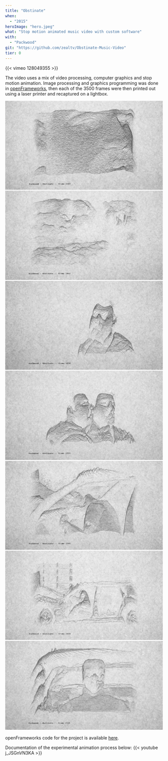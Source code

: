 ```yaml
---
title: "Obstinate"
when: 
  - "2015"
heroImage: "hero.jpeg"
what: "Stop motion animated music video with custom software"
with: 
  - "Packwood"
git: "https://github.com/zealtv/Obstinate-Music-Video"
tier: 0
---
```


{{< vimeo 128049355 >}}

The video uses a mix of video processing, computer graphics and stop motion animation. Image processing and graphics programming was done in [openFrameworks](https://openframeworks.cc), then each of the 3500 frames were then printed out using a laser printer and recaptured on a lightbox.

![Frame 01143 of Obstinate music video](./assets/Obstinate_01143.jpeg)
![Frame 01465 of Obstinate music video](./assets/Obstinate_01465.jpeg)
![Frame 01874 of Obstinate music video](./assets/Obstinate_01874.jpeg)
![Frame 01993 of Obstinate music video](./assets/Obstinate_01993.jpeg)
![Frame 02305 of Obstinate music video](./assets/Obstinate_02305.jpeg)
![Frame 02424 of Obstinate music video](./assets/Obstinate_02424.jpeg)
![Frame 02515 of Obstinate music video](./assets/Obstinate_02515.jpeg)

openFrameworks code for the project is available [here](https://github.com/zealtv/Obstinate-Music-Video).

Documentation of the experimental animation process below:
{{< youtube j_JSGnVN3KA >}}